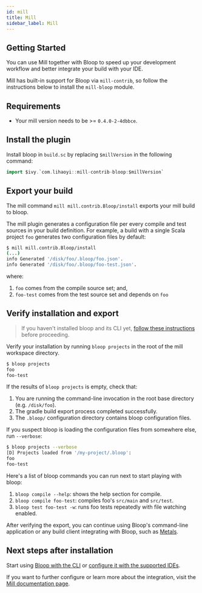 ```yaml
---
id: mill
title: Mill
sidebar_label: Mill
---
```


## Getting Started

You can use Mill together with Bloop to speed up your development workflow and better integrate your build with your IDE.

Mill has built-in support for Bloop via `mill-contrib`, so follow the instructions below to install the `mill-bloop` module.

## Requirements

- Your mill version needs to be >= `0.4.0-2-4dbbce`.

## Install the plugin

Install bloop in `build.sc` by replacing `$millVersion` in the following
command:

```scala
import $ivy.`com.lihaoyi::mill-contrib-bloop:$millVersion`
```

## Export your build

The mill command `mill mill.contrib.Bloop/install` exports your mill build to bloop.

The mill plugin generates a configuration file per every compile and test
sources in your build definition. For example, a build with a single Scala
project `foo` generates two configuration files by default:

```bash
$ mill mill.contrib.Bloop/install
(...)
info Generated '/disk/foo/.bloop/foo.json'.
info Generated '/disk/foo/.bloop/foo-test.json'.
```

where:
  
1. `foo` comes from the compile source set; and,
1. `foo-test` comes from the test source set and depends on `foo`

## Verify installation and export

> If you haven't installed bloop and its CLI yet, [follow these instructions](/setup) before proceeding.

Verify your installation by running `bloop projects` in the root of the mill workspace directory.

```bash
$ bloop projects
foo
foo-test
```

If the results of `bloop projects` is empty, check that:

1. You are running the command-line invocation in the root base directory (e.g. `/disk/foo`).
1. The gradle build export process completed successfully.
1. The `.bloop/` configuration directory contains bloop configuration files.

If you suspect bloop is loading the configuration files from somewhere else, run `--verbose`:

```bash
$ bloop projects --verbose
[D] Projects loaded from '/my-project/.bloop':
foo
foo-test
```

Here's a list of bloop commands you can run next to start playing with bloop:

1. `bloop compile --help`: shows the help section for compile.
1. `bloop compile foo-test`: compiles foo's `src/main` and `src/test`.
1. `bloop test foo-test -w`: runs foo tests repeatedly with file watching enabled.

After verifying the export, you can continue using Bloop's command-line
application or any build client integrating with Bloop, such as
[Metals](https://scalameta.org/metals/).

## Next steps after installation

Start using [Bloop with the CLI](docs/usage) or [configure it with the supported IDEs](docs/ides/overview).

If you want to further configure or learn more about the integration, visit the [Mill documentation page](docs/build-tools/mill).
